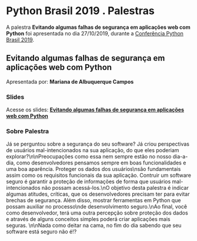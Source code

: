 # Python Brasil 2019 . Palestras


A palestra **Evitando algumas falhas de segurança em aplicações web com Python** foi apresentada no dia 27/10/2019, durante a [Conferência Python Brasil 2019](http://2019.pythonbrasil.org.br).


## Evitando algumas falhas de segurança em aplicações web com Python
Apresentada por: **Mariana de Albuquerque Campos**

### Slides
Acesse os slides: **[Evitando algumas falhas de segurança em aplicações web com Python](./pybr2019-mariana-de-albuquerque-evitando-algumas-falhas-de-seguranca.pptx)**


### Sobre Palestra
Já se perguntou sobre a segurança do seu software? Já criou perspectivas de usuários mal-intencionados na sua aplicação, do que eles poderiam explorar?\\n\\nPreocupações como essa nem sempre estão no nosso dia-a-dia, como desenvolvedores pensamos sempre em boas funcionalidades e uma boa aparência. Proteger os dados dos usuários\\nsão fundamentais assim como os requisitos funcionais da sua aplicação. Contruir um software seguro é garantir a proteção de informações de forma que usuários mal-intencionados não possam acessá-los.\\nO objetivo desta palestra é indicar algumas atitudes, críticas, que os desenvolvedores precisam ter para evitar brechas de segurança. Além disso, mostrar ferramentas em Python que possam auxiliar no processo\\nde desenvolvimento seguro.\\nAo final, você como desenvolvedor, terá uma outra percepção sobre proteção dos dados e através de alguns conceitos simples poderá criar aplicações mais seguras. \\n\\nNada como deitar na cama, no fim do dia sabendo que seu software está seguro não é!?




